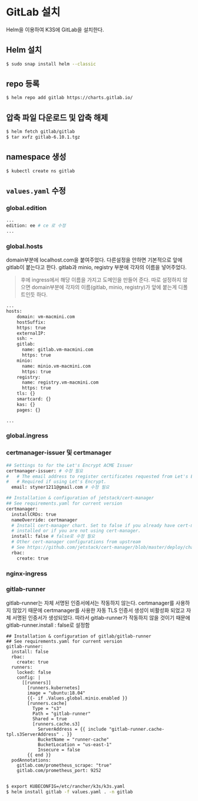 # GitLab 설치

Helm을 이용하여 K3S에 GitLab을 설치한다.

## Helm 설치

```sh
$ sudo snap install helm --classic
```

## repo 등록 
```sh
$ helm repo add gitlab https://charts.gitlab.io/
```

## 압축 파일 다운로드 및 압축 해제
```sh
$ helm fetch gitlab/gitlab
$ tar xvfz gitlab-6.10.1.tgz
```

## namespace 생성
```sh
$ kubectl create ns gitlab
```

## `values.yaml` 수정

### global.edition
```sh
...
edition: ee # ce 로 수정
...
```
### global.hosts

domain부분에 localhost.com을 붙여주었다. 다른설정을 안하면 기본적으로 앞에 gitlab이 붙는다고 한다.
gitlab과 minio, registry 부분에 각자의 이름을 넣어주었다.
> 후에 ingress에서 해당 이름을 가지고 도메인을 만들어 준다.
따로 설정하지 않으면 domain부분에 각자의 이름(gitlab, minio, registry)가 앞에 붙는게 디폴트인듯 하다.

```sh
...
hosts:
    domain: vm-macmini.com
    hostSuffix:
    https: true
    externalIP:
    ssh: ~
    gitlab: 
      name: gitlab.vm-macmini.com
      https: true
    minio: 
      name: minio.vm-macmini.com
      https: true
    registry: 
      name: registry.vm-macmini.com
      https: true
    tls: {}
    smartcard: {}
    kas: {}
    pages: {}

...
```

### global.ingress

### certmanager-issuer 및 certmanager
```sh
## Settings to for the Let's Encrypt ACME Issuer
certmanager-issuer: # 수정 필요
#   # The email address to register certificates requested from Let's Encrypt.
#   # Required if using Let's Encrypt.
  email: styner1211@gmail.com # 수정 필요

## Installation & configuration of jetstack/cert-manager
## See requirements.yaml for current version
certmanager:
  installCRDs: true
  nameOverride: certmanager
  # Install cert-manager chart. Set to false if you already have cert-manager
  # installed or if you are not using cert-manager.
  install: false # false로 수정 필요
  # Other cert-manager configurations from upstream
  # See https://github.com/jetstack/cert-manager/blob/master/deploy/charts/cert-manager/README#configuration
  rbac:
    create: true
```
### nginx-ingress

### gitlab-runner
gitlab-runner는 자체 서명된 인증서에서는 작동하지 않는다.
certmanager를 사용하지 않았기 때문에 certmanager를 사용한 자동 TLS 인증서 생성이 비활성화 되었고 자체 서명된 인증서가 생성되었다.
따라서 gitlab-runner가 작동하지 않을 것이기 때문에 gitlab-runner.install : false로 설정함
```sg
## Installation & configuration of gitlab/gitlab-runner
## See requirements.yaml for current version
gitlab-runner:
  install: false
  rbac:
    create: true
  runners:
    locked: false
    config: |
      [[runners]]
        [runners.kubernetes]
        image = "ubuntu:18.04"
        {{- if .Values.global.minio.enabled }}
        [runners.cache]
          Type = "s3"
          Path = "gitlab-runner"
          Shared = true
          [runners.cache.s3]
            ServerAddress = {{ include "gitlab-runner.cache-tpl.s3ServerAddress" . }}
            BucketName = "runner-cache"
            BucketLocation = "us-east-1"
            Insecure = false
        {{ end }}
  podAnnotations:
    gitlab.com/prometheus_scrape: "true"
    gitlab.com/prometheus_port: 9252
```

## 

```sh
$ export KUBECONFIG=/etc/rancher/k3s/k3s.yaml
$ helm install gitlab -f values.yaml . -n gitlab
```